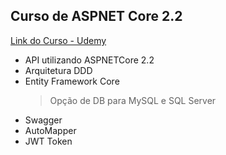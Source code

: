 ## Curso de ASPNET Core 2.2
[Link do Curso - Udemy](https://www.udemy.com/course/aspnet-core-22-c-api-com-arquitetura-ddd-na-pratica)
- API utilizando ASPNETCore 2.2
- Arquitetura DDD
 - Entity Framework Core 
	 > Opção de DB para MySQL  e SQL Server
 - Swagger
 - AutoMapper
 - JWT Token
